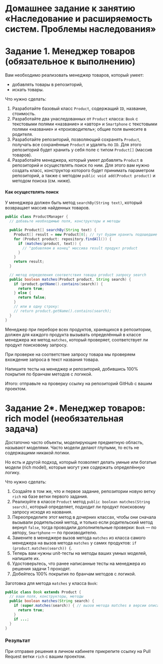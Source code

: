 # Домашнее задание к занятию «Наследование и расширяемость систем. Проблемы наследования»

# Задание 1. Менеджер товаров (обязательное к выполнению)

Вам необходимо реализовать менеджер товаров, который умеет:

* добавлять товары в репозиторий,
* искать товары.

Что нужно сделать:
1. Разработайте базовый класс `Product`, содержащий `ID`, название, стоимость.
1. Разработайте два унаследованных от `Product` класса: `Book` с текстовыми полями «название» и «автор» и `Smartphone` с текстовыми полями «название» и «производитель»; общие поля вынесите в родителя.
1. Разработайте репозиторий, позволяющий сохранять `Product`, получать все сохранённые `Product` и удалять по `ID`. Для этого репозиторий будет хранить у себя поле с типом `Product[]` (массив товаров).
1. Разработайте менеджера, который умеет добавлять `Product` в репозиторий и осуществлять поиск по ним. Для этого вам нужно создать класс, конструктор которого будет принимать параметром репозиторий, а также с методом `publiс void add(Product product)` и методом поиска (см. ниже).

#### Как осуществлять поиск

У менеджера должен быть метод `searchBy(String text)`, который возвращает массив найденных товаров. 

```java
public class ProductManager {
  // добавьте необходимые поля, конструкторы и методы

  public Product[] searchBy(String text) {
    Product[] result = new Product[0]; // тут будем хранить подошедшие запросу продукты
    for (Product product: repository.findAll()) {
      if (matches(product, text)) {
        // "добавляем в конец" массива result продукт product
      }
    }
    return result;
  }

  // метод определения соответствия товара product запросу search
  public boolean matches(Product product, String search) {
    if (product.getName().contains(search)) {
      return true;
    } else {
      return false;
    }
    // или в одну строку:
    // return product.getName().contains(search);
  }
}
```

Менеджер при переборе всех продуктов, хранящихся в репозитории, должен для каждого продукта вызывать определённый в классе менеджера же метод `matches`, который проверяет, соответствует ли продукт поисковому запросу.

При проверке на соответствие запросу товара мы проверяем вхождение запроса в текст названия товара.

Напишите тесты на менеджер и репозиторий, добившись 100% покрытия по бранчам методов с логикой.

Итого: отправьте на проверку ссылку на репозиторий GitHub с вашим проектом. 

# Задание 2*. Менеджер товаров: rich model (необязательная задача)

Достаточно часто объекты, моделирующие предметную область, называют моделями. Часто модели делают глупыми, то есть не содержащими никакой логики.

Но есть и другой подход, который позволяет делать умные или богатые модели (rich model), которые могут уже содержать определённую логику.

Что нужно сделать:
1. Создайте в том же, что и первое задание, репозитории новую ветку `rich` на базе ветки первого задания.
1. Реализуйте в классе `Product` метод `public boolean matches(String search)`, который определяет, подходит ли продукт поисковому запросу исходя из названия.
1. Переопределите этот метод в дочерних классах, чтобы они сначала вызывали родительский метод, и только если родительский метод вернул `false`, тогда проводили дополнительные проверки: `Book` — по автору, `Smartphone` — по производителю.
1. Замените в менеджере вызов метода `matches` из класса самого менеджера на вызов метода `matches` у самих продуктов: `if (product.matches(search)) {`.
1. Теперь вам нужны unit-тесты на методы ваших умных моделей, напишите их.
1. Удостоверьтесь, что ранее написанные тесты на менеджера из решения задачи 1 проходят.
1. Добейтесь 100% покрытия по бранчам методов с логикой.

Заготовка для метода `matches` у класса `Book`:
```java
public class Book extends Product {
  // ваши поля, конструкторы, методы
  public boolean matches(String search) {
    if (super.matches(search)) { // вызов метода matches в версии описанной в Product
      return true;
    }
    if ...;
  }
}
```
### Результат
При отправке решения в личном кабинете прикрепите ссылку на Pull Request ветки `rich` с вашим проектом. 
